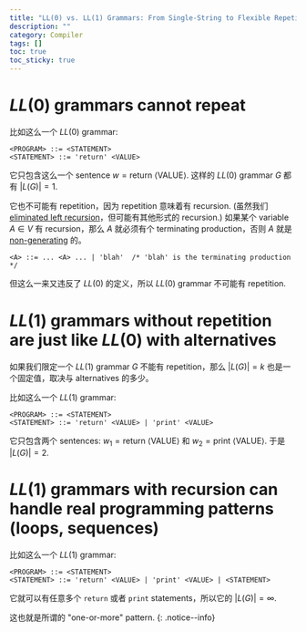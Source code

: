 ```yaml
---
title: "LL(0) vs. LL(1) Grammars: From Single-String to Flexible Repetition"
description: ""
category: Compiler
tags: []
toc: true
toc_sticky: true
---
```


# $LL(0)$ grammars cannot repeat

比如这么一个 $LL(0)$ grammar:

```bnf
<PROGRAM> ::= <STATEMENT>
<STATEMENT> ::= 'return' <VALUE>
```

它只包含这么一个 sentence $w = \text{return } \langle \text{VALUE} \rangle$. 这样的 $LL(0)$ grammar $G$ 都有 $\vert L(G) \vert = 1$.

它也不可能有 repetition，因为 repetition 意味着有 recursion. (虽然我们 [eliminated left recursion](/compiler/2025/06/23/appetizer-3-before-parsing-eliminating-left-recursions)，但可能有其他形式的 recursion.) 如果某个 variable $A \in V$ 有 recursion，那么 $A$ 就必须有个 terminating production，否则 $A$ 就是 [non-generating](/compiler/2025/06/21/appetizer-1-before-parsing-cfg-simplification#0-overview) 的。

```bnf
<A> ::= ... <A> ... | 'blah'  /* 'blah' is the terminating production */
```

但这么一来又违反了 $LL(0)$ 的定义，所以 $LL(0)$ grammar 不可能有 repetition.

# $LL(1)$ grammars without repetition are just like $LL(0)$ with alternatives

如果我们限定一个 $LL(1)$ grammar $G$ 不能有 repetition，那么 $\vert L(G) \vert = k$ 也是一个固定值，取决与 alternatives 的多少。

比如这么一个 $LL(1)$ grammar:

```bnf
<PROGRAM> ::= <STATEMENT>
<STATEMENT> ::= 'return' <VALUE> | 'print' <VALUE>
```

它只包含两个 sentences: $w_1 = \text{return } \langle \text{VALUE} \rangle$ 和 $w_2 = \text{print } \langle \text{VALUE} \rangle$. 于是 $\vert L(G) \vert = 2$.

# $LL(1)$ grammars with recursion can handle real programming patterns (loops, sequences)

比如这么一个 $LL(1)$ grammar:

```bnf
<PROGRAM> ::= <STATEMENT>
<STATEMENT> ::= 'return' <VALUE> | 'print' <VALUE> | <STATEMENT>
```

它就可以有任意多个 `return` 或者 `print` statements，所以它的 $\vert L(G) \vert = \infty$. 

这也就是所谓的 "one-or-more" pattern. 
{: .notice--info}